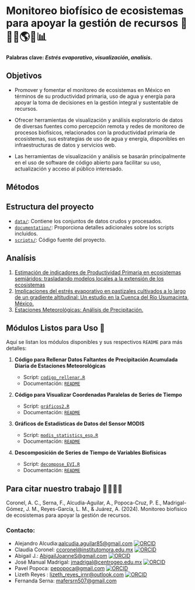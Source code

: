 # **Monitoreo biofísico de ecosistemas para apoyar la gestión de recursos** 🌱🌞🦎🌎📑📊

#### Palabras clave: *Estrés evaporativo*, *visualización*, *analísis*.
## Objetivos

- Promover y fomentar el monitoreo de ecosistemas en México en términos de su productividad primaria, uso de agua y energía para apoyar la toma de decisiones en la gestión integral y sustentable de recursos.

- Ofrecer herramientas de visualización y análisis exploratorio de datos de diversas fuentes como percepción remota y redes de monitoreo de procesos biofísicos, relacionados con la productividad primaria de ecosistemas, sus estrategias de uso de agua y energía, disponibles en infraestructuras de datos y servicios web.

- Las herramientas de visualización y análisis se basarán principalmente en el uso de software de código abierto para facilitar su uso, actualización y acceso al público interesado.

## Métodos

## Estructura del proyecto

- [`data/`](https://github.com/LizethMReyes/monitoreo-biofisico-ecosistemas/tree/master/data): Contiene los conjuntos de datos crudos y procesados.
- [`documentation/`](https://github.com/LizethMReyes/monitoreo-biofisico-ecosistemas/tree/master/documentation): Proporciona detalles adicionales sobre los scripts incluidos.
- [`scripts/`](https://github.com/LizethMReyes/monitoreo-biofisico-ecosistemas/tree/master/scripts): Código fuente del proyecto.

## Analísis
1. [Estimación de indicadores de Productividad Primaria en ecosistemas semiáridos: trasladando modelos locales a la extensión de los ecosistemas](https://zenodo.org/records/13896017)
2. [Implicaciones del estrés evaporativo en pastizales cultivados a lo largo de un gradiente altitudinal: Un estudio en la Cuenca del Río Usumacinta,  México.](https://zenodo.org/records/13896228)
3. [Estaciones Meteorológicas: Análisis de Precipitación.](https://github.com/LizethMReyes/Analisis_de_Precipitacion)

## Módulos Listos para Uso 🚀

Aquí se listan los módulos disponibles y sus respectivos `README` para más detalles:

1. **Código para Rellenar Datos Faltantes de Precipitación Acumulada Diaria de Estaciones Meteorológicas**  
   - Script: [`codigo_rellenar.R`](https://github.com/LizethMReyes/monitoreo-biofisico-ecosistemas/blob/master/scripts/codigo_rellenar.R)
   - Documentación: [`README`](https://github.com/LizethMReyes/monitoreo-biofisico-ecosistemas/blob/master/documentation/README_Rellenar_Datos_Faltantes.md)

2. **Código para Visualizar Coordenadas Paralelas de Series de Tiempo**  
   - Script: [`gráficos2.R`](https://github.com/LizethMReyes/monitoreo-biofisico-ecosistemas/blob/master/scripts/gr%C3%A1ficos2.R)
   - Documentación: [`README`](https://github.com/LizethMReyes/monitoreo-biofisico-ecosistemas/blob/master/documentation/README_Gr%C3%A1ficos.md)

3. **Gráficos de Estadísticas de Datos del Sensor MODIS**  
   - Script: [`modis_statistics_esp.R`](https://github.com/LizethMReyes/monitoreo-biofisico-ecosistemas/blob/master/scripts/modis_statistics_esp.R)
   - Documentación: [`README`](https://github.com/LizethMReyes/monitoreo-biofisico-ecosistemas/blob/master/documentation/README_Gr%C3%A1ficos_MODIS.md)

3. **Descomposición de Series de Tiempo de Variables Biofísicas**  
   - Script: [`decompose_EVI.R`](https://github.com/LizethMReyes/monitoreo-biofisico-ecosistemas/blob/master/scripts/decompose_EVI.R)
   - Documentación: [`README`](https://github.com/LizethMReyes/monitoreo-biofisico-ecosistemas/blob/master/documentation/README_Descompose.md)

## Para citar nuestro trabajo 🙋‍♀️🙋‍♂️
Coronel, A. C., Serna, F., Alcudia-Aguilar, A., Popoca-Cruz, P. E., Madrigal-Gómez, J. M., Reyes-García, L. M., & Juárez, A. (2024). Monitoreo biofísico de ecosistemas para apoyar la gestión de recursos.


### Contacto:
- Alejandro Alcudia:aalcudia.aguilar85@gmail.com [![ORCID](https://img.shields.io/badge/ORCID-0000--0002--1825--0097-green.svg)](https://orcid.org/0000-0003-2334-5725)
- Claudia Coronel: ccoronel@institutomora.edu.mx [![ORCID](https://img.shields.io/badge/ORCID-0000--0002--1825--0097-green.svg)](https://orcid.org/0000-0002-8773-495X)
- Abigail J.: AbigailJoanneS@gmail.com [![ORCID](https://img.shields.io/badge/ORCID-0000--0002--1825--0097-green.svg)](https://orcid.org/0009-0001-3942-5976)
- José Manual Madrigal: jmadrigal@centrogeo.edu.mx [![ORCID](https://img.shields.io/badge/ORCID-0000--0002--1825--0097-green.svg)](https://orcid.org/0000-0003-3508-258X)
- Pavel Popoca: pepopoca@gmail.com [![ORCID](https://img.shields.io/badge/ORCID-0000--0002--1825--0097-green.svg)](https://orcid.org/0000-0002-4471-5310)
- Lizeth Reyes : lizeth_reyes_irnr@outlook.com [![ORCID](https://img.shields.io/badge/ORCID-0000--0002--1825--0097-green.svg)](https://orcid.org/0009-0004-2110-4877)
- Fernanda Serna: mafersrn507@gmail.com 



